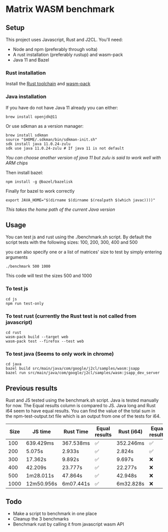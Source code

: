 # Matrix WASM benchmark

## Setup

This project uses Javascript, Rust and J2CL. You'll need:

- Node and npm (preferably through volta)
- A rust installation (preferably rustup) and wasm-pack
- Java 11 and Bazel

### Rust installation

Install the [Rust toolchain](https://www.rust-lang.org/tools/install) and [wasm-pack](https://rustwasm.github.io/wasm-pack/installer/)

### Java installation

If you have do not have Java 11 already you can either:

```
brew install openjdk@11
```

Or use sdkman as a version manager:

```
brew install sdkman
source "$HOME/.sdkman/bin/sdkman-init.sh"
sdk install java 11.0.24-zulu
sdk use java 11.0.24-zulu # If java 11 is not default
```

_You can choose another version of java 11 but zulu is said to work well with ARM chips_

Then install bazel:

```
npm install -g @bazel/bazelisk
```

Finally for bazel to work correctly

```
export JAVA_HOME="$(dirname $(dirname $(realpath $(which javac))))"
```

_This takes the home path of the current Java version_

## Usage

You can test js and rust using the ./benchmark.sh script. By default the script tests with the following sizes:
100, 200, 300, 400 and 500

you can also specify one or a list of matrices' size to test by simply entering arguments

```
./benchmark 500 1000
```

This code will test the sizes 500 and 1000

### To test js

```
cd js
npm run test-only
```

### To test rust (currently the Rust test is not called from javascript)

```
cd rust
wasm-pack build --target web
wasm-pack test --firefox --test web
```

### To test java (Seems to only work in chrome)

```
cd java
bazel build src/main/java/com/google/j2cl/samples/wasm:jsapp
bazel run src/main/java/com/google/j2cl/samples/wasm:jsapp_dev_server
```

## Previous results

Rust and JS tested using the benchmark.sh script. Java is tested manually for now.
The Equal results column is compared to JS. Java long and Rust i64 seem to have equal results.
You can find the value of the total sum in the npm-test-output.txt file which is an output from one of the tests for i64.

| Size | JS time    | Rust Time | Equal results | Rust (i64) | Equal results | Java Time | Equal results |
| ---- | ---------- | --------- | ------------- | ---------- | ------------- | --------- | ------------- |
| 100  | 639.429ms  | 367.538ms | ✅            | 352.246ms  | ✅            | 331.600ms | ✅            |
| 200  | 5.075s     | 2.933s    | ✅            | 2.824s     | ✅            | 2.673s    | ✅            |
| 300  | 17.362s    | 9.892s    | ✅            | 9.697s     | ❌            | 9.127s    | ❌            |
| 400  | 42.209s    | 23.777s   | ✅            | 22.277s    | ❌            | 18.283s   | ❌            |
| 500  | 1m28.011s  | 47.864s   | ✅            | 42.948s    | ❌            | 38.124s   | ❌            |
| 1000 | 12m50.956s | 6m07.441s | ✅            | 6m32.828s  | ❌            | 5m30.662s | ❌            |

## Todo

- Make a script to benchmark in one place
- Cleanup the 3 benchmarks
- Benchmark rust by calling it from javascript wasm API
